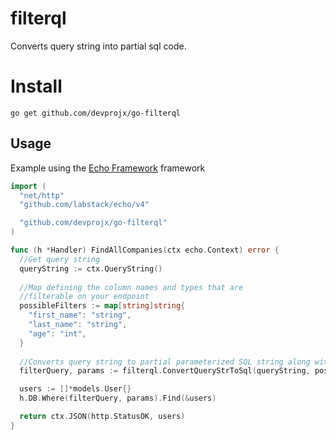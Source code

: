 # filterql
Converts query string into partial sql code. 

# Install
```
go get github.com/devprojx/go-filterql
```
## Usage

Example using the [Echo Framework](https://echo.labstack.com/guide) framework

```go
import (
  "net/http"
  "github.com/labstack/echo/v4"

  "github.com/devprojx/go-filterql"
)

func (h *Handler) FindAllCompanies(ctx echo.Context) error {
  //Get query string
  queryString := ctx.QueryString()
  
  //Map defining the column names and types that are 
  //filterable on your endpoint
  possibleFilters := map[string]string{
    "first_name": "string",
    "last_name": "string",
    "age": "int",
  }
  
  //Converts query string to partial parameterized SQL string along with parameters
  filterQuery, params := filterql.ConvertQueryStrToSql(queryString, possibleFilters)

  users := []*models.User{}
  h.DB.Where(filterQuery, params).Find(&users)

  return ctx.JSON(http.StatusOK, users)
}
```
